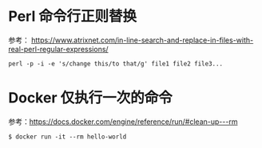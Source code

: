 # Perl 命令行正则替换
参考： https://www.atrixnet.com/in-line-search-and-replace-in-files-with-real-perl-regular-expressions/

```shell
perl -p -i -e 's/change this/to that/g' file1 file2 file3...
```

# Docker 仅执行一次的命令
参考：https://docs.docker.com/engine/reference/run/#clean-up---rm

```shell
$ docker run -it --rm hello-world
```
